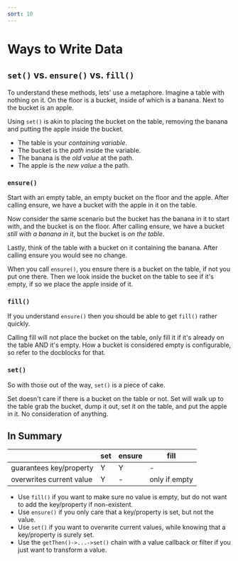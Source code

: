 ```yaml
---
sort: 10
---
```

# Ways to Write Data

## `set()` vs. `ensure()` vs. `fill()`
To understand these methods, lets' use a metaphore.  Imagine a table with nothing on it.  On the floor is a bucket, inside of which is a banana.  Next to the bucket is an apple.

Using `set()` is akin to placing the bucket on the table, removing the banana and putting the apple inside the bucket.

* The table is your _containing variable_.
* The bucket is the _path_ inside the variable.
* The banana is the _old value_ at the path.
* The apple is the _new value_ a the path.

### `ensure()`
Start with an empty table, an empty bucket on the floor and the apple.  After calling ensure, we have a bucket with the apple in it on the table.

Now consider the same scenario but the bucket has the banana in it to start with, and the bucket is on the floor.  After calling ensure, we have a bucket _still with a banana in it_, but the bucket is _on the table_.

Lastly, think of the table with a bucket on it containing the banana.  After calling ensure you would see no change.

When you call `ensure()`, you ensure there is a bucket on the table, if not you put one there.  Then we look inside the bucket on the table to see if it's empty, if so we place the apple inside of it.

### `fill()`
If you understand `ensure()` then you should be able to get `fill()` rather quickly.

Calling fill will not place the bucket on the table, only fill it if it's already on the table AND it's empty.  How a bucket is considered empty is configurable, so refer to the docblocks for that.

### `set()`
So with those out of the way, `set()` is a piece of cake.

Set doesn't care if there is a bucket on the table or not.  Set will walk up to the table grab the bucket, dump it out, set it on the table, and put the apple in it.  No consideration of anything.

## In Summary
|  | set | ensure | fill |
|----------|----------|----------|----------|
| guarantees key/property | Y | Y | - |
| overwrites current value | Y | - | only if empty |

* Use `fill()` if you want to make sure no value is empty, but do not want to add the key/property if non-existent.
* Use `ensure()` if you only care that a key/property is set, but not the value.
* Use `set()` if you want to overwrite current values, while knowing that a key/property is surely set.
* Use the `getThen()->...->set()` chain with a value callback or filter if you just want to transform a value.
